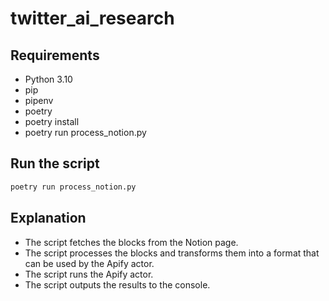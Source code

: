 # twitter_ai_research

## Requirements

- Python 3.10
- pip
- pipenv
- poetry
- poetry install
- poetry run process_notion.py

## Run the script

```bash
poetry run process_notion.py
```

## Explanation

- The script fetches the blocks from the Notion page.
- The script processes the blocks and transforms them into a format that can be used by the Apify actor.
- The script runs the Apify actor.
- The script outputs the results to the console.

